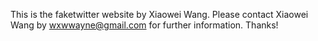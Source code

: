 This is the faketwitter website by Xiaowei Wang.
Please contact Xiaowei Wang by wxwwayne@gmail.com for further information.
Thanks!
